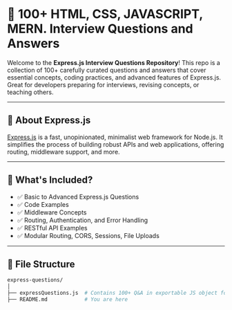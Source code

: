 # 📘 100+ HTML, CSS, JAVASCRIPT, MERN. Interview Questions and Answers

Welcome to the **Express.js Interview Questions Repository**! This repo is a collection of 100+ carefully curated questions and answers that cover essential concepts, coding practices, and advanced features of Express.js. Great for developers preparing for interviews, revising concepts, or teaching others.

---

## 📌 About Express.js

[Express.js](https://expressjs.com/) is a fast, unopinionated, minimalist web framework for Node.js. It simplifies the process of building robust APIs and web applications, offering routing, middleware support, and more.

---

## 🧠 What's Included?

- ✅ Basic to Advanced Express.js Questions
- ✅ Code Examples
- ✅ Middleware Concepts
- ✅ Routing, Authentication, and Error Handling
- ✅ RESTful API Examples
- ✅ Modular Routing, CORS, Sessions, File Uploads

---

## 📂 File Structure

```bash
express-questions/
│
├── expressQuestions.js  # Contains 100+ Q&A in exportable JS object format
├── README.md            # You are here
